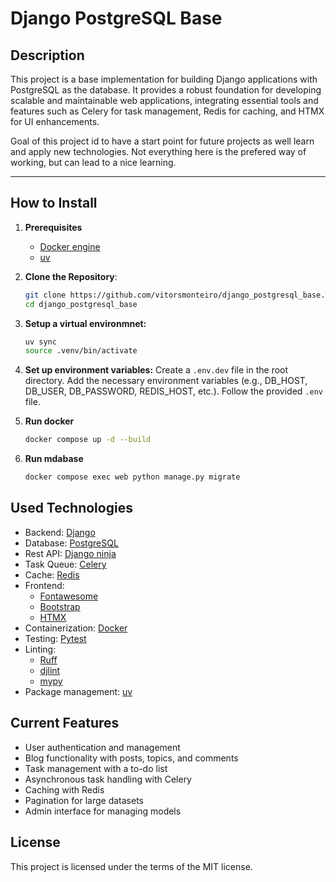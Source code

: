 # Django PostgreSQL Base

## Description

This project is a base implementation for building Django applications with PostgreSQL as the database. It provides a robust foundation for developing scalable and maintainable web applications, integrating essential tools and features such as Celery for task management, Redis for caching, and HTMX for UI enhancements.

Goal of this project id to have a start point for future projects as well learn and apply new technologies. Not everything here is the prefered way of working, but can lead to a nice learning.

---

## How to Install

1. **Prerequisites**

    - [Docker engine](https://docs.docker.com/engine/install/)
    - [uv](https://docs.astral.sh/uv/getting-started/installation/)

2. **Clone the Repository**:

   ```bash
   git clone https://github.com/vitorsmonteiro/django_postgresql_base.git
   cd django_postgresql_base

3. **Setup a virtual environmnet:**

    ```bash
    uv sync
    source .venv/bin/activate
    ```

4. **Set up environment variables:**
    Create a `.env.dev` file in the root directory.
    Add the necessary environment variables (e.g., DB_HOST, DB_USER, DB_PASSWORD, REDIS_HOST, etc.). Follow the provided `.env` file.

5. **Run docker**

    ```bash
    docker compose up -d --build
    ```

6. **Run mdabase**

    ```bash
    docker compose exec web python manage.py migrate
    ```

## Used Technologies

- Backend: [Django](https://www.djangoproject.com/)
- Database: [PostgreSQL](https://www.postgresql.org/)
- Rest API: [Django ninja](https://django-ninja.dev/)
- Task Queue: [Celery](https://docs.celeryq.dev/en/stable/index.html)
- Cache: [Redis](https://redis.io/)
- Frontend:
  - [Fontawesome](https://fontawesome.com/)
  - [Bootstrap](https://getbootstrap.com/)
  - [HTMX](https://htmx.org/)
- Containerization: [Docker](https://www.docker.com/)
- Testing: [Pytest](https://docs.pytest.org/en/stable/)
- Linting:
  - [Ruff](https://docs.astral.sh/ruff/#testimonials)
  - [djlint](https://djlint.com/)
  - [mypy](https://mypy.readthedocs.io/en/stable/index.html)
- Package management: [uv](https://docs.astral.sh/uv/getting-started/installation/)

## Current Features

- User authentication and management
- Blog functionality with posts, topics, and comments
- Task management with a to-do list
- Asynchronous task handling with Celery
- Caching with Redis
- Pagination for large datasets
- Admin interface for managing models

## License

This project is licensed under the terms of the MIT license.
